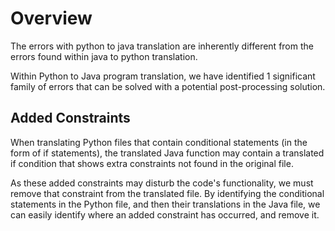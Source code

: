 # Overview
The errors with python to java translation are inherently different from the errors found within java to python translation. 

Within Python to Java program translation, we have identified 1 significant family of errors that can be solved with a potential post-processing solution.

## Added Constraints
When translating Python files that contain conditional statements (in the form of if statements), the translated Java function may contain a translated if condition that shows extra constraints not found in the original file.

As these added constraints may disturb the code's functionality, we must remove that constraint from the translated file. By identifying the conditional statements in the Python file, and then their translations in the Java file, we can easily identify where an added constraint has occurred, and remove it. 
